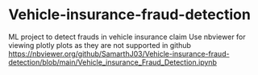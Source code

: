 # Vehicle-insurance-fraud-detection
ML project to detect frauds in vehicle insurance claim
Use nbviewer for viewing plotly plots as they are not supported in github
https://nbviewer.org/github/SamarthJ03/Vehicle-insurance-fraud-detection/blob/main/Vehicle_insurance_Fraud_Detection.ipynb
